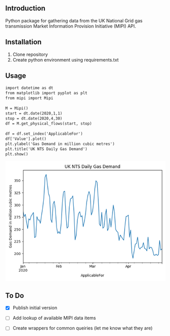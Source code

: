 ## Introduction
Python package for gathering data from the UK National Grid gas transmission Market Information Provision Initiative (MIPI) API. 

## Installation
1. Clone repository
2. Create python environment using requirements.txt

## Usage

```
import datetime as dt
from matplotlib import pyplot as plt
from mipi import Mipi

M = Mipi()
start = dt.date(2020,1,1)
stop = dt.date(2020,4,30)
df = M.get_physical_flows(start, stop)

df = df.set_index('ApplicableFor')
df['Value'].plot()
plt.ylabel('Gas Demand in million cubic metres')
plt.title('UK NTS Daily Gas Demand')
plt.show()
```
![NTS Demand](gas_demand.png)

## To Do
- [x] Publish initial version
- [ ] Add lookup of available MIPI data items
- [ ] Create wrappers for common queiries (let me know what they are)


